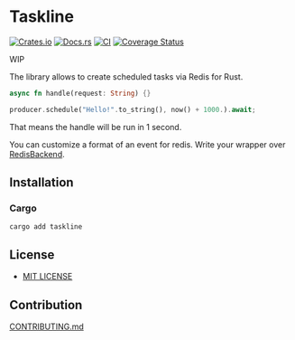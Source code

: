 # Taskline

[![Crates.io](https://img.shields.io/crates/v/taskline.svg)](https://crates.io/crates/taskline)
[![Docs.rs](https://docs.rs/taskline/badge.svg)](https://docs.rs/taskline)
[![CI](https://github.com/daxartio/taskline/workflows/CI/badge.svg)](https://github.com/daxartio/taskline/actions)
[![Coverage Status](https://coveralls.io/repos/github/daxartio/taskline/badge.svg?branch=main)](https://coveralls.io/github/daxartio/taskline?branch=main)

WIP

The library allows to create scheduled tasks via Redis for Rust.

```rust
async fn handle(request: String) {}

producer.schedule("Hello!".to_string(), now() + 1000.).await;
```

That means the handle will be run in 1 second.

You can customize a format of an event for redis. Write your wrapper over [RedisBackend](src/backends/redis.rs).

## Installation

### Cargo

```
cargo add taskline
```

## License

* [MIT LICENSE](LICENSE)

## Contribution

[CONTRIBUTING.md](CONTRIBUTING.md)
